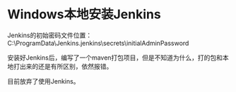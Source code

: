 # Windows本地安装Jenkins

Jenkins的初始密码文件位置：C:\ProgramData\Jenkins\.jenkins\secrets\initialAdminPassword

安装好Jenkins后，编写了一个maven打包项目，但是不知道为什么，打的包和本地打出来的还是有所区别，依然报错。

目前放弃了使用Jenkins。